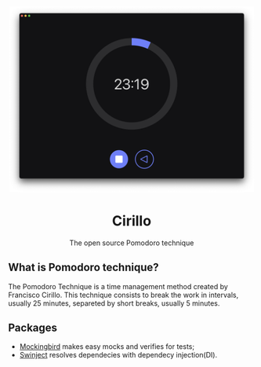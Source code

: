 <p align="center">
    <img width="500" src="docs/images/home.png" />
</p>

<h1 align="center">Cirillo</h1>

<p align="center">The open source Pomodoro technique</h1>

## What is Pomodoro technique?

The Pomodoro Technique is a time management method created by Francisco Cirillo. This technique consists to break the work in intervals, usually 25 minutes, separeted by short breaks, usually 5 minutes.

## Packages

- [Mockingbird](https://mockingbirdswift.com/) makes easy mocks and verifies for tests;
- [Swinject](https://github.com/Swinject/Swinject) resolves dependecies with dependecy injection(DI).